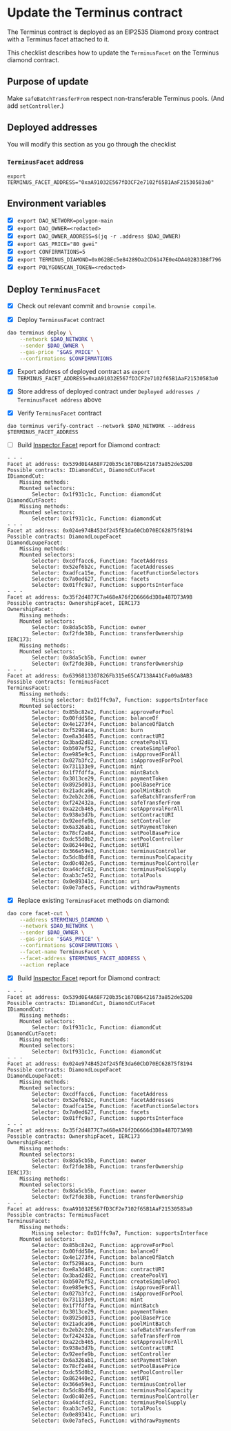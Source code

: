 # Update the Terminus contract

The Terminus contract is deployed as an EIP2535 Diamond proxy contract with a Terminus facet attached to it.

This checklist describes how to update the `TerminusFacet` on the Terminus diamond contract.

## Purpose of update

Make `safeBatchTransferFrom` respect non-transferable Terminus pools. (And add `setController`.)

## Deployed addresses

You will modify this section as you go through the checklist

### `TerminusFacet` address

```
export TERMINUS_FACET_ADDRESS="0xaA91032E567fD3CF2e7102f65B1AaF21530583a0"
```

## Environment variables

- [x] `export DAO_NETWORK=polygon-main`
- [x] `export DAO_OWNER=<redacted>`
- [x] `export DAO_OWNER_ADDRESS=$(jq -r .address $DAO_OWNER)`
- [x] `export GAS_PRICE="80 gwei"`
- [x] `export CONFIRMATIONS=5`
- [x] `export TERMINUS_DIAMOND=0x062BEc5e84289Da2CD6147E0e4DA402B33B8f796`
- [x] `export POLYGONSCAN_TOKEN=<redacted>`

## Deploy `TerminusFacet`

- [x] Check out relevant commit and `brownie compile`.

- [x] Deploy `TerminusFacet` contract

```bash
dao terminus deploy \
    --network $DAO_NETWORK \
    --sender $DAO_OWNER \
    --gas-price "$GAS_PRICE" \
    --confirmations $CONFIRMATIONS
```


- [x] Export address of deployed contract as `export TERMINUS_FACET_ADDRESS=0xaA91032E567fD3CF2e7102f65B1AaF21530583a0`

- [x] Store address of deployed contract under `Deployed addresses / TerminusFacet address` above

- [x] Verify `TerminusFacet` contract

```
dao terminus verify-contract --network $DAO_NETWORK --address $TERMINUS_FACET_ADDRESS
```

- [ ] Build [Inspector Facet](https://github.com/bugout-dev/inpsector-facet) report for Diamond contract:

```
- - -
Facet at address: 0x539d0E4A68F720b35c1670B6421673a852de52DB
Possible contracts: IDiamondCut, DiamondCutFacet
IDiamondCut:
	Missing methods:
	Mounted selectors:
		Selector: 0x1f931c1c, Function: diamondCut
DiamondCutFacet:
	Missing methods:
	Mounted selectors:
		Selector: 0x1f931c1c, Function: diamondCut
- - -
Facet at address: 0x024e974B4524f245fE3da60CbD70EC62875f8194
Possible contracts: DiamondLoupeFacet
DiamondLoupeFacet:
	Missing methods:
	Mounted selectors:
		Selector: 0xcdffacc6, Function: facetAddress
		Selector: 0x52ef6b2c, Function: facetAddresses
		Selector: 0xadfca15e, Function: facetFunctionSelectors
		Selector: 0x7a0ed627, Function: facets
		Selector: 0x01ffc9a7, Function: supportsInterface
- - -
Facet at address: 0x35f2d4877C7a468eA76f2D6666d3D8a487D73A9B
Possible contracts: OwnershipFacet, IERC173
OwnershipFacet:
	Missing methods:
	Mounted selectors:
		Selector: 0x8da5cb5b, Function: owner
		Selector: 0xf2fde38b, Function: transferOwnership
IERC173:
	Missing methods:
	Mounted selectors:
		Selector: 0x8da5cb5b, Function: owner
		Selector: 0xf2fde38b, Function: transferOwnership
- - -
Facet at address: 0x6396813307826Fb315e65CA7138A41CFa09a8AB3
Possible contracts: TerminusFacet
TerminusFacet:
	Missing methods:
		Missing selector: 0x01ffc9a7, Function: supportsInterface
	Mounted selectors:
		Selector: 0x85bc82e2, Function: approveForPool
		Selector: 0x00fdd58e, Function: balanceOf
		Selector: 0x4e1273f4, Function: balanceOfBatch
		Selector: 0xf5298aca, Function: burn
		Selector: 0xe8a3d485, Function: contractURI
		Selector: 0x3bad2d82, Function: createPoolV1
		Selector: 0xb507ef52, Function: createSimplePool
		Selector: 0xe985e9c5, Function: isApprovedForAll
		Selector: 0x027b3fc2, Function: isApprovedForPool
		Selector: 0x731133e9, Function: mint
		Selector: 0x1f7fdffa, Function: mintBatch
		Selector: 0x3013ce29, Function: paymentToken
		Selector: 0x8925d013, Function: poolBasePrice
		Selector: 0x21adca96, Function: poolMintBatch
		Selector: 0x2eb2c2d6, Function: safeBatchTransferFrom
		Selector: 0xf242432a, Function: safeTransferFrom
		Selector: 0xa22cb465, Function: setApprovalForAll
		Selector: 0x938e3d7b, Function: setContractURI
		Selector: 0x92eefe9b, Function: setController
		Selector: 0x6a326ab1, Function: setPaymentToken
		Selector: 0x78cf2e84, Function: setPoolBasePrice
		Selector: 0xdc55d0b2, Function: setPoolController
		Selector: 0x862440e2, Function: setURI
		Selector: 0x366e59e3, Function: terminusController
		Selector: 0x5dc8bdf8, Function: terminusPoolCapacity
		Selector: 0xd0c402e5, Function: terminusPoolController
		Selector: 0xa44cfc82, Function: terminusPoolSupply
		Selector: 0xab3c7e52, Function: totalPools
		Selector: 0x0e89341c, Function: uri
		Selector: 0x0e7afec5, Function: withdrawPayments
```

- [x] Replace existing `TerminusFacet` methods on diamond:

```bash
dao core facet-cut \
    --address $TERMINUS_DIAMOND \
    --network $DAO_NETWORK \
    --sender $DAO_OWNER \
    --gas-price "$GAS_PRICE" \
    --confirmations $CONFIRMATIONS \
    --facet-name TerminusFacet \
    --facet-address $TERMINUS_FACET_ADDRESS \
    --action replace
```

- [x] Build [Inspector Facet](https://github.com/bugout-dev/inpsector-facet) report for Diamond contract:

```
- - -
Facet at address: 0x539d0E4A68F720b35c1670B6421673a852de52DB
Possible contracts: IDiamondCut, DiamondCutFacet
IDiamondCut:
	Missing methods:
	Mounted selectors:
		Selector: 0x1f931c1c, Function: diamondCut
DiamondCutFacet:
	Missing methods:
	Mounted selectors:
		Selector: 0x1f931c1c, Function: diamondCut
- - -
Facet at address: 0x024e974B4524f245fE3da60CbD70EC62875f8194
Possible contracts: DiamondLoupeFacet
DiamondLoupeFacet:
	Missing methods:
	Mounted selectors:
		Selector: 0xcdffacc6, Function: facetAddress
		Selector: 0x52ef6b2c, Function: facetAddresses
		Selector: 0xadfca15e, Function: facetFunctionSelectors
		Selector: 0x7a0ed627, Function: facets
		Selector: 0x01ffc9a7, Function: supportsInterface
- - -
Facet at address: 0x35f2d4877C7a468eA76f2D6666d3D8a487D73A9B
Possible contracts: OwnershipFacet, IERC173
OwnershipFacet:
	Missing methods:
	Mounted selectors:
		Selector: 0x8da5cb5b, Function: owner
		Selector: 0xf2fde38b, Function: transferOwnership
IERC173:
	Missing methods:
	Mounted selectors:
		Selector: 0x8da5cb5b, Function: owner
		Selector: 0xf2fde38b, Function: transferOwnership
- - -
Facet at address: 0xaA91032E567fD3CF2e7102f65B1AaF21530583a0
Possible contracts: TerminusFacet
TerminusFacet:
	Missing methods:
		Missing selector: 0x01ffc9a7, Function: supportsInterface
	Mounted selectors:
		Selector: 0x85bc82e2, Function: approveForPool
		Selector: 0x00fdd58e, Function: balanceOf
		Selector: 0x4e1273f4, Function: balanceOfBatch
		Selector: 0xf5298aca, Function: burn
		Selector: 0xe8a3d485, Function: contractURI
		Selector: 0x3bad2d82, Function: createPoolV1
		Selector: 0xb507ef52, Function: createSimplePool
		Selector: 0xe985e9c5, Function: isApprovedForAll
		Selector: 0x027b3fc2, Function: isApprovedForPool
		Selector: 0x731133e9, Function: mint
		Selector: 0x1f7fdffa, Function: mintBatch
		Selector: 0x3013ce29, Function: paymentToken
		Selector: 0x8925d013, Function: poolBasePrice
		Selector: 0x21adca96, Function: poolMintBatch
		Selector: 0x2eb2c2d6, Function: safeBatchTransferFrom
		Selector: 0xf242432a, Function: safeTransferFrom
		Selector: 0xa22cb465, Function: setApprovalForAll
		Selector: 0x938e3d7b, Function: setContractURI
		Selector: 0x92eefe9b, Function: setController
		Selector: 0x6a326ab1, Function: setPaymentToken
		Selector: 0x78cf2e84, Function: setPoolBasePrice
		Selector: 0xdc55d0b2, Function: setPoolController
		Selector: 0x862440e2, Function: setURI
		Selector: 0x366e59e3, Function: terminusController
		Selector: 0x5dc8bdf8, Function: terminusPoolCapacity
		Selector: 0xd0c402e5, Function: terminusPoolController
		Selector: 0xa44cfc82, Function: terminusPoolSupply
		Selector: 0xab3c7e52, Function: totalPools
		Selector: 0x0e89341c, Function: uri
		Selector: 0x0e7afec5, Function: withdrawPayments
```
